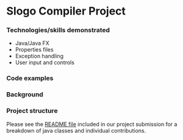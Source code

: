 # Slogo Compiler Project

### Technologies/skills demonstrated
* Java/Java FX
* Properties files
* Exception handling
* User input and controls

### Code examples


### Background


### Project structure
Please see the [README file](cs-308-slogo-project-master/README.md) included in our project submission for a breakdown of java classes and individual contributions.  
